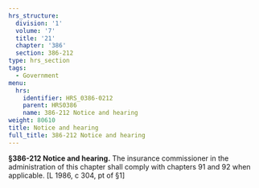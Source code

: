 ```yaml
---
hrs_structure:
  division: '1'
  volume: '7'
  title: '21'
  chapter: '386'
  section: 386-212
type: hrs_section
tags:
  - Government
menu:
  hrs:
    identifier: HRS_0386-0212
    parent: HRS0386
    name: 386-212 Notice and hearing
weight: 80610
title: Notice and hearing
full_title: 386-212 Notice and hearing
---
```

**§386-212 Notice and hearing.** The insurance commissioner in the administration of this chapter shall comply with chapters 91 and 92 when applicable. [L 1986, c 304, pt of §1]